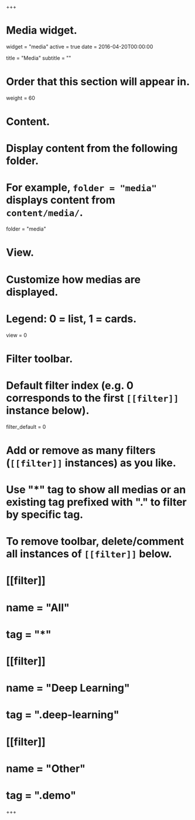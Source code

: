 +++
# Media widget.
widget = "media"
active = true
date = 2016-04-20T00:00:00

title = "Media"
subtitle = ""

# Order that this section will appear in.
weight = 60

# Content.
# Display content from the following folder.
# For example, `folder = "media"` displays content from `content/media/`.
folder = "media"

# View.
# Customize how medias are displayed.
# Legend: 0 = list, 1 = cards.
view = 0

# Filter toolbar.

# Default filter index (e.g. 0 corresponds to the first `[[filter]]` instance below).
filter_default = 0

# Add or remove as many filters (`[[filter]]` instances) as you like.
# Use "*" tag to show all medias or an existing tag prefixed with "." to filter by specific tag.
# To remove toolbar, delete/comment all instances of `[[filter]]` below.
# [[filter]]
#   name = "All"
#   tag = "*"
#  
# [[filter]]
#   name = "Deep Learning"
#   tag = ".deep-learning"
#
# [[filter]]
#   name = "Other"
#   tag = ".demo"

+++

